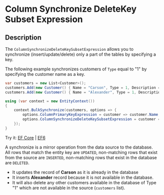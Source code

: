 # Column Synchronize DeleteKey Subset Expression

## Description

The `ColumnSynchronizeDeleteKeySubsetExpression` allows you to synchronize (insert/update/delete) only a part of the tables by specifying a key.

The following example synchronizes customers of `Type` equal to "1" by specifying the customer name as a key. 

```csharp
var customers = new List<Customer>();
customers.Add(new Customer() { Name = "Carson", Type = 1, Description = "Updated_Description of Carson", IsActive = false });
customers.Add(new Customer() { Name = "Alexander", Type = 1, Description = "Description of Alexander", IsActive = false });

using (var context = new EntityContext())
{
    context.BulkSynchronize(customers, options => {
        options.ColumnPrimaryKeyExpression = customer => customer.Name;
        options.ColumnSynchronizeDeleteKeySubsetExpression = customer => customer.Type;
    });
}
```

Try it: [EF Core](https://dotnetfiddle.net/clr84M) | [EF6](https://dotnetfiddle.net/y5snLt)

A synchronize is a mirror operation from the data source to the database. All rows that match the entity key are `UPDATED`, non-matching rows that exist from the source are `INSERTED`, non-matching rows that exist in the database are `DELETED`.

 - It updates the record of **Carson** as it is already in the database 
 - It inserts **Alexander** record because it is not available in the database.
 - It will also delete any other customers available in the database of Type "1" which are not available in the source (`customers` list). 
